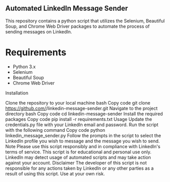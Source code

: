 ## Automated LinkedIn Message Sender
This repository contains a python script that utilizes the Selenium, Beautiful Soup, and Chrome Web Driver packages to automate the process of sending messages on LinkedIn.

# Requirements
- Python 3.x
- Selenium
- Beautiful Soup
- Chrome Web Driver


Installation

Clone the repository to your local machine
bash
Copy code
git clone https://github.com/<username>/linkedin-message-sender.git
Navigate to the project directory
bash
Copy code
cd linkedin-message-sender
Install the required packages
Copy code
pip install -r requirements.txt
Usage
Update the credentials.py file with your LinkedIn email and password.
Run the script with the following command
Copy code
python linkedin_message_sender.py
Follow the prompts in the script to select the LinkedIn profile you wish to message and the message you wish to send.
Note
Please use this script responsibly and in compliance with LinkedIn's terms of service.
This script is for educational and personal use only.
LinkedIn may detect usage of automated scripts and may take action against your account.
Disclaimer
The developer of this script is not responsible for any actions taken by LinkedIn or any other parties as a result of using this script. Use at your own risk.
